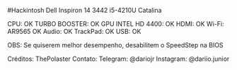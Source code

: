 #Hackintosh Dell Inspiron 14 3442 i5-4210U Catalina

CPU: OK
TURBO BOOSTER: OK
GPU INTEL HD 4400: OK
HDMI: OK
Wi-Fi: AR9565 OK
Audio: OK
TrackPad: OK
USB: OK

OBS: Se quiserem melhor desempenho, desabilitem o SpeedStep na BIOS

Créditos: ThePolaster
Contato: Telegram: @dariojr Instagram: @dariio.junior 
